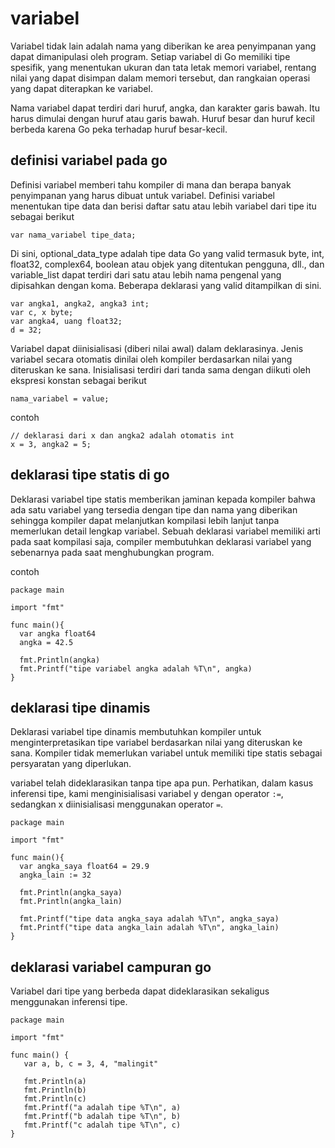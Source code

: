 # variabel

Variabel tidak lain adalah nama yang diberikan ke area penyimpanan yang dapat dimanipulasi oleh program. Setiap variabel di Go memiliki tipe spesifik, yang menentukan ukuran dan tata letak memori variabel, rentang nilai yang dapat disimpan dalam memori tersebut, dan rangkaian operasi yang dapat diterapkan ke variabel.

Nama variabel dapat terdiri dari huruf, angka, dan karakter garis bawah. Itu harus dimulai dengan huruf atau garis bawah. Huruf besar dan huruf kecil berbeda karena Go peka terhadap huruf besar-kecil.

## definisi variabel pada go

Definisi variabel memberi tahu kompiler di mana dan berapa banyak penyimpanan yang harus dibuat untuk variabel. Definisi variabel menentukan tipe data dan berisi daftar satu atau lebih variabel dari tipe itu sebagai berikut

```
var nama_variabel tipe_data;
```

Di sini, optional_data_type adalah tipe data Go yang valid termasuk byte, int, float32, complex64, boolean atau objek yang ditentukan pengguna, dll., dan variable_list dapat terdiri dari satu atau lebih nama pengenal yang dipisahkan dengan koma. Beberapa deklarasi yang valid ditampilkan di sini.

```
var angka1, angka2, angka3 int;
var c, x byte;
var angka4, uang float32;
d = 32;
```

Variabel dapat diinisialisasi (diberi nilai awal) dalam deklarasinya. Jenis variabel secara otomatis dinilai oleh kompiler berdasarkan nilai yang diteruskan ke sana. Inisialisasi terdiri dari tanda sama dengan diikuti oleh ekspresi konstan sebagai berikut

```
nama_variabel = value;
```
contoh

```
// deklarasi dari x dan angka2 adalah otomatis int
x = 3, angka2 = 5;
```

## deklarasi tipe statis di go

Deklarasi variabel tipe statis memberikan jaminan kepada kompiler bahwa ada satu variabel yang tersedia dengan tipe dan nama yang diberikan sehingga kompiler dapat melanjutkan kompilasi lebih lanjut tanpa memerlukan detail lengkap variabel. Sebuah deklarasi variabel memiliki arti pada saat kompilasi saja, compiler membutuhkan deklarasi variabel yang sebenarnya pada saat menghubungkan program.

contoh

```golang
package main

import "fmt"

func main(){
  var angka float64
  angka = 42.5
  
  fmt.Println(angka)
  fmt.Printf("tipe variabel angka adalah %T\n", angka)
}
```

## deklarasi tipe dinamis

Deklarasi variabel tipe dinamis membutuhkan kompiler untuk menginterpretasikan tipe variabel berdasarkan nilai yang diteruskan ke sana. Kompiler tidak memerlukan variabel untuk memiliki tipe statis sebagai persyaratan yang diperlukan.

variabel telah dideklarasikan tanpa tipe apa pun. Perhatikan, dalam kasus inferensi tipe, kami menginisialisasi variabel y dengan operator ``:=``, sedangkan x diinisialisasi menggunakan operator ``=``.

```golang
package main

import "fmt"

func main(){
  var angka_saya float64 = 29.9
  angka_lain := 32
  
  fmt.Println(angka_saya)
  fmt.Println(angka_lain)

  fmt.Printf("tipe data angka_saya adalah %T\n", angka_saya)
  fmt.Printf("tipe data angka_lain adalah %T\n", angka_lain)
}
```

## deklarasi variabel campuran go

Variabel dari tipe yang berbeda dapat dideklarasikan sekaligus menggunakan inferensi tipe.

```golang
package main

import "fmt"

func main() {
   var a, b, c = 3, 4, "malingit"  
	
   fmt.Println(a)
   fmt.Println(b)
   fmt.Println(c)
   fmt.Printf("a adalah tipe %T\n", a)
   fmt.Printf("b adalah tipe %T\n", b)
   fmt.Printf("c adalah tipe %T\n", c)
}

```
